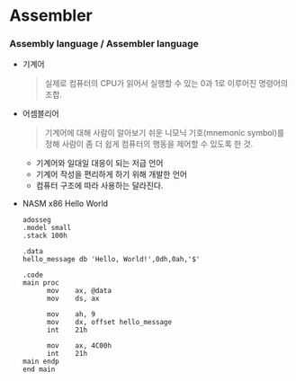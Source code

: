 # Assembler

### Assembly language / Assembler language

* 기계어
    > 실제로 컴퓨터의 CPU가 읽어서 실행할 수 있는 0과 1로 이루어진 명령어의 조합.
                               
* 어셈블리어
    > 기계어에 대해 사람이 알아보기 쉬운 니모닉 기호(mnemonic symbol)를 정해 사람이 좀 더 쉽게 컴퓨터의 행동을 제어할 수 있도록 한 것.

    * 기계어와 일대일 대응이 되는 저급 언어
    * 기계어 작성을 편리하게 하기 위해 개발한 언어
    * 컴퓨터 구조에 따라 사용하는 달라진다.

* NASM x86 Hello World
  ~~~
  adosseg
  .model small
  .stack 100h
  
  .data
  hello_message db 'Hello, World!',0dh,0ah,'$'

  .code
  main proc
        mov    ax, @data
        mov    ds, ax

        mov    ah, 9
        mov    dx, offset hello_message
        int    21h

        mov    ax, 4C00h
        int    21h
  main endp
  end main
  ~~~
